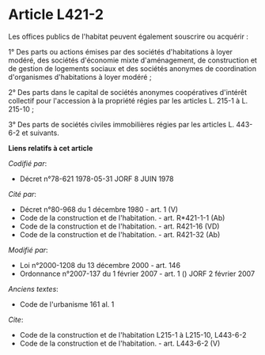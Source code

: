 # Article L421-2

Les offices publics de l'habitat peuvent également souscrire ou acquérir :

1° Des parts ou actions émises par des sociétés d'habitations à loyer modéré, des sociétés d'économie mixte d'aménagement, de
construction et de gestion de logements sociaux et des sociétés anonymes de coordination d'organismes d'habitations à loyer
modéré ;

2° Des parts dans le capital de sociétés anonymes coopératives d'intérêt collectif pour l'accession à la propriété régies par
les articles L. 215-1 à L. 215-10 ;

3° Des parts de sociétés civiles immobilières régies par les articles L. 443-6-2 et suivants.

**Liens relatifs à cet article**

_Codifié par_:

  - Décret n°78-621 1978-05-31 JORF 8 JUIN 1978

_Cité par_:

  - Décret n°80-968 du 1 décembre 1980 - art. 1 (V)
  - Code de la construction et de l'habitation. - art. R*421-1-1 (Ab)
  - Code de la construction et de l'habitation. - art. R421-16 (VD)
  - Code de la construction et de l'habitation. - art. R421-32 (Ab)

_Modifié par_:

  - Loi n°2000-1208 du 13 décembre 2000 - art. 146
  - Ordonnance n°2007-137 du 1 février 2007 - art. 1 () JORF 2 février 2007

_Anciens textes_:

  - Code de l'urbanisme 161 al. 1

_Cite_:

  - Code de la construction et de l'habitation L215-1 à L215-10, L443-6-2
  - Code de la construction et de l'habitation. - art. L443-6-2 (V)
